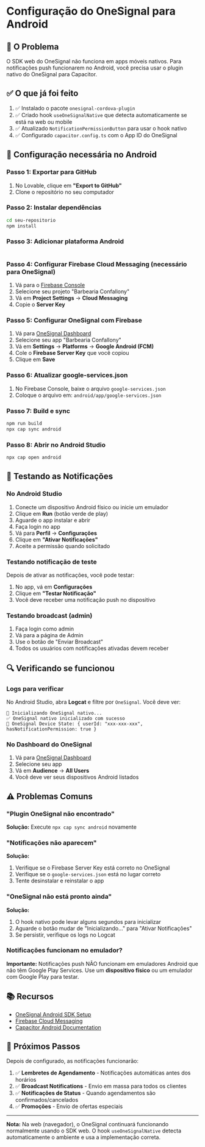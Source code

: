 # Configuração do OneSignal para Android

## 📱 O Problema

O SDK web do OneSignal não funciona em apps móveis nativos. Para notificações push funcionarem no Android, você precisa usar o plugin nativo do OneSignal para Capacitor.

## ✅ O que já foi feito

1. ✅ Instalado o pacote `onesignal-cordova-plugin`
2. ✅ Criado hook `useOneSignalNative` que detecta automaticamente se está na web ou mobile
3. ✅ Atualizado `NotificationPermissionButton` para usar o hook nativo
4. ✅ Configurado `capacitor.config.ts` com o App ID do OneSignal

## 🔧 Configuração necessária no Android

### Passo 1: Exportar para GitHub

1. No Lovable, clique em **"Export to GitHub"**
2. Clone o repositório no seu computador

### Passo 2: Instalar dependências

```bash
cd seu-repositorio
npm install
```

### Passo 3: Adicionar plataforma Android

```bash

```

### Passo 4: Configurar Firebase Cloud Messaging (necessário para OneSignal)

1. Vá para o [Firebase Console](https://console.firebase.google.com/)
2. Selecione seu projeto "Barbearia Confallony"
3. Vá em **Project Settings** → **Cloud Messaging**
4. Copie o **Server Key**

### Passo 5: Configurar OneSignal com Firebase

1. Vá para [OneSignal Dashboard](https://app.onesignal.com)
2. Selecione seu app "Barbearia Confallony"
3. Vá em **Settings** → **Platforms** → **Google Android (FCM)**
4. Cole o **Firebase Server Key** que você copiou
5. Clique em **Save**

### Passo 6: Atualizar google-services.json

1. No Firebase Console, baixe o arquivo `google-services.json`
2. Coloque o arquivo em: `android/app/google-services.json`

### Passo 7: Build e sync

```bash
npm run build
npx cap sync android
```

### Passo 8: Abrir no Android Studio

```bash
npx cap open android
```

## 📱 Testando as Notificações

### No Android Studio

1. Conecte um dispositivo Android físico ou inicie um emulador
2. Clique em **Run** (botão verde de play)
3. Aguarde o app instalar e abrir
4. Faça login no app
5. Vá para **Perfil** → **Configurações**
6. Clique em **"Ativar Notificações"**
7. Aceite a permissão quando solicitado

### Testando notificação de teste

Depois de ativar as notificações, você pode testar:

1. No app, vá em **Configurações**
2. Clique em **"Testar Notificação"**
3. Você deve receber uma notificação push no dispositivo

### Testando broadcast (admin)

1. Faça login como admin
2. Vá para a página de Admin
3. Use o botão de "Enviar Broadcast"
4. Todos os usuários com notificações ativadas devem receber

## 🔍 Verificando se funcionou

### Logs para verificar

No Android Studio, abra **Logcat** e filtre por `OneSignal`. Você deve ver:

```
🔔 Inicializando OneSignal nativo...
✅ OneSignal nativo inicializado com sucesso
📱 OneSignal Device State: { userId: "xxx-xxx-xxx", hasNotificationPermission: true }
```

### No Dashboard do OneSignal

1. Vá para [OneSignal Dashboard](https://app.onesignal.com)
2. Selecione seu app
3. Vá em **Audience** → **All Users**
4. Você deve ver seus dispositivos Android listados

## ⚠️ Problemas Comuns

### "Plugin OneSignal não encontrado"

**Solução:** Execute `npx cap sync android` novamente

### "Notificações não aparecem"

**Solução:** 
1. Verifique se o Firebase Server Key está correto no OneSignal
2. Verifique se o `google-services.json` está no lugar correto
3. Tente desinstalar e reinstalar o app

### "OneSignal não está pronto ainda"

**Solução:**
1. O hook nativo pode levar alguns segundos para inicializar
2. Aguarde o botão mudar de "Inicializando..." para "Ativar Notificações"
3. Se persistir, verifique os logs no Logcat

### Notificações funcionam no emulador?

**Importante:** Notificações push NÃO funcionam em emuladores Android que não têm Google Play Services. Use um **dispositivo físico** ou um emulador com Google Play para testar.

## 📚 Recursos

- [OneSignal Android SDK Setup](https://documentation.onesignal.com/docs/cordova-sdk-setup)
- [Firebase Cloud Messaging](https://firebase.google.com/docs/cloud-messaging)
- [Capacitor Android Documentation](https://capacitorjs.com/docs/android)

## 🚀 Próximos Passos

Depois de configurado, as notificações funcionarão:

1. ✅ **Lembretes de Agendamento** - Notificações automáticas antes dos horários
2. ✅ **Broadcast Notifications** - Envio em massa para todos os clientes
3. ✅ **Notificações de Status** - Quando agendamentos são confirmados/cancelados
4. ✅ **Promoções** - Envio de ofertas especiais

---

**Nota:** Na web (navegador), o OneSignal continuará funcionando normalmente usando o SDK web. O hook `useOneSignalNative` detecta automaticamente o ambiente e usa a implementação correta.
